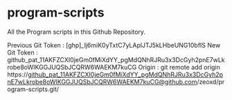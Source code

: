 # program-scripts

All the Program scripts in this Github Repository.

Previous Git Token : [ghp]_Ij6miK0yTxtC7yLAplJTJ5kLHbeUNG10bfIS
New Git Token : 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
Origin : git remote add origin https://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@github.com/zeoxd/program-scripts.git/

